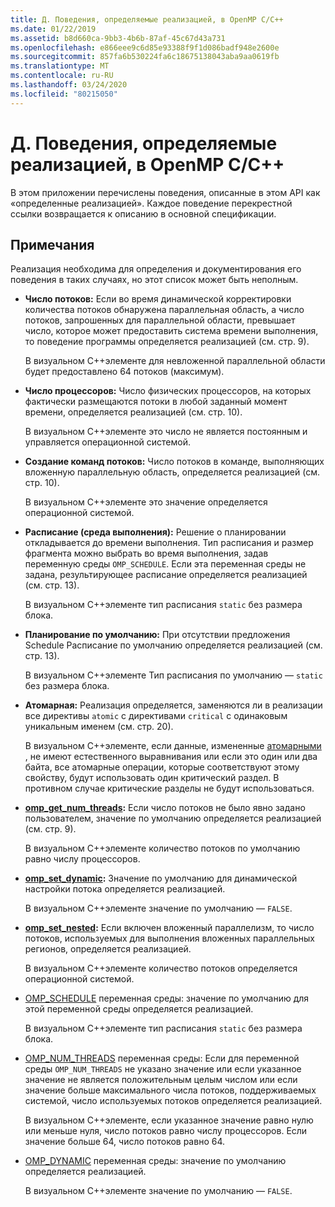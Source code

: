 ```yaml
---
title: Д. Поведения, определяемые реализацией, в OpenMP C/C++
ms.date: 01/22/2019
ms.assetid: b8d660ca-9bb3-4b6b-87af-45c67d43a731
ms.openlocfilehash: e866eee9c6d85e93388f9f1d086badf948e2600e
ms.sourcegitcommit: 857fa6b530224fa6c18675138043aba9aa0619fb
ms.translationtype: MT
ms.contentlocale: ru-RU
ms.lasthandoff: 03/24/2020
ms.locfileid: "80215050"
---
```

# <a name="e-implementation-defined-behaviors-in-openmp-cc"></a>Д. Поведения, определяемые реализацией, в OpenMP C/C++

В этом приложении перечислены поведения, описанные в этом API как «определенные реализацией».  Каждое поведение перекрестной ссылки возвращается к описанию в основной спецификации.

## <a name="remarks"></a>Примечания

Реализация необходима для определения и документирования его поведения в таких случаях, но этот список может быть неполным.

- **Число потоков:** Если во время динамической корректировки количества потоков обнаружена параллельная область, а число потоков, запрошенных для параллельной области, превышает число, которое может предоставить система времени выполнения, то поведение программы определяется реализацией (см. стр. 9).

   В визуальном C++элементе для невложенной параллельной области будет предоставлено 64 потоков (максимум).

- **Число процессоров:** Число физических процессоров, на которых фактически размещаются потоки в любой заданный момент времени, определяется реализацией (см. стр. 10).

   В визуальном C++элементе это число не является постоянным и управляется операционной системой.

- **Создание команд потоков:** Число потоков в команде, выполняющих вложенную параллельную область, определяется реализацией (см. стр. 10).

   В визуальном C++элементе это значение определяется операционной системой.

- **Расписание (среда выполнения):** Решение о планировании откладывается до времени выполнения. Тип расписания и размер фрагмента можно выбрать во время выполнения, задав переменную среды `OMP_SCHEDULE`. Если эта переменная среды не задана, результирующее расписание определяется реализацией (см. стр. 13).

   В визуальном C++элементе тип расписания `static` без размера блока.

- **Планирование по умолчанию:** При отсутствии предложения Schedule Расписание по умолчанию определяется реализацией (см. стр. 13).

   В визуальном C++элементе Тип расписания по умолчанию — `static` без размера блока.

- **Атомарная:** Реализация определяется, заменяются ли в реализации все директивы `atomic` с директивами `critical` с одинаковым уникальным именем (см. стр. 20).

   В визуальном C++элементе, если данные, измененные [атомарными](reference/openmp-directives.md#atomic) , не имеют естественного выравнивания или если это один или два байта, все атомарные операции, которые соответствуют этому свойству, будут использовать один критический раздел. В противном случае критические разделы не будут использоваться.

- **[omp_get_num_threads](3-run-time-library-functions.md#312-omp_get_num_threads-function):** Если число потоков не было явно задано пользователем, значение по умолчанию определяется реализацией (см. стр. 9).

   В визуальном C++элементе количество потоков по умолчанию равно числу процессоров.

- **[omp_set_dynamic](3-run-time-library-functions.md#317-omp_set_dynamic-function):** Значение по умолчанию для динамической настройки потока определяется реализацией.

   В визуальном C++элементе значение по умолчанию — `FALSE`.

- **[omp_set_nested](3-run-time-library-functions.md#319-omp_set_nested-function):** Если включен вложенный параллелизм, то число потоков, используемых для выполнения вложенных параллельных регионов, определяется реализацией.

   В визуальном C++элементе количество потоков определяется операционной системой.

- [OMP_SCHEDULE](4-environment-variables.md#41-omp_schedule) переменная среды: значение по умолчанию для этой переменной среды определяется реализацией.

   В визуальном C++элементе тип расписания `static` без размера блока.

- [OMP_NUM_THREADS](4-environment-variables.md#42-omp_num_threads) переменная среды: Если для переменной среды `OMP_NUM_THREADS` не указано значение или если указанное значение не является положительным целым числом или если значение больше максимального числа потоков, поддерживаемых системой, число используемых потоков определяется реализацией.

   В визуальном C++элементе, если указанное значение равно нулю или меньше нуля, число потоков равно числу процессоров.  Если значение больше 64, число потоков равно 64.

- [OMP_DYNAMIC](4-environment-variables.md#43-omp_dynamic) переменная среды: значение по умолчанию определяется реализацией.

   В визуальном C++элементе значение по умолчанию — `FALSE`.
